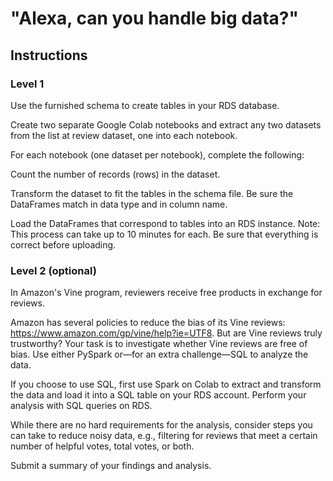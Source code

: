 # "Alexa, can you handle big data?"

## Instructions

### Level 1
Use the furnished schema to create tables in your RDS database.

Create two separate Google Colab notebooks and extract any two datasets from the list at review dataset, one into each notebook.

For each notebook (one dataset per notebook), complete the following:

Count the number of records (rows) in the dataset.

Transform the dataset to fit the tables in the schema file. Be sure the DataFrames match in data type and in column name.

Load the DataFrames that correspond to tables into an RDS instance. Note: This process can take up to 10 minutes for each. Be sure that everything is correct before uploading.

### Level 2 (optional)
In Amazon's Vine program, reviewers receive free products in exchange for reviews.

Amazon has several policies to reduce the bias of its Vine reviews: https://www.amazon.com/gp/vine/help?ie=UTF8.
But are Vine reviews truly trustworthy? Your task is to investigate whether Vine reviews are free of bias. Use either PySpark or—for an extra challenge—SQL to analyze the data.

If you choose to use SQL, first use Spark on Colab to extract and transform the data and load it into a SQL table on your RDS account. Perform your analysis with SQL queries on RDS.

While there are no hard requirements for the analysis, consider steps you can take to reduce noisy data, e.g., filtering for reviews that meet a certain number of helpful votes, total votes, or both.

Submit a summary of your findings and analysis.
